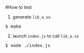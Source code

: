#How to test
1. generate `lib_a.so`
<pre>
$ make
</pre>
2. launch `index.js` to call `lib_a.so`
<pre>
$ node ./index.js
</pre>


